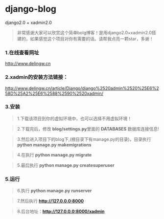 # django-blog
django2.0 + xadmin2.0   

>非常感谢大家可以欣赏这个简单bolg博客！是用django2.0+xadmin2.0搭建的，如果感觉这个项目对你有需要的话。请帮我点亮一颗star，多谢！

### 1.在线查看网址
http://www.delingw.cn

### 2.xadmin的安装方法链接：
http://www.delingw.cn/article/Django/django%2520admin%2520%25E6%258D%25A2%25E6%2588%2590%2520xadmin/

### 3.安装
>    1.下载该项目到你的虚拟环境中，也可以选择不用虚拟环境！  

>    2.下载完后，修改 **blog/settings.py**里面的 **DATABASES** 数据库连接信息!  

>   3.然后进入项目下的blog下,(根目录下有manage.py的目录)，目录执行 **python manage.py makemigrations**  

>   4.在执行 **python manage.py migrate**  

>   5.最后执行 **python manage.py createsuperuser**  

### 5.运行  
>   6.执行 **python manage.py runserver**  

>   7.然后执行 **http://127.0.0.0:8000**  

>   8.后台地址：**http://127.0.0.0:8000/xadmin**

